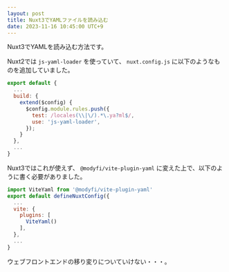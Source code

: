 ```yaml
---
layout: post
title: Nuxt3でYAMLファイルを読み込む
date: 2023-11-16 10:45:00 UTC+9
---
```


Nuxt3でYAMLを読み込む方法です。

Nuxt2では `js-yaml-loader` を使っていて、 `nuxt.config.js` に以下のようなものを追加していました。

```js
export default {
  ...
  build: {
    extend($config) {
      $config.module.rules.push({
        test: /locales(\\|\/).*\.ya?ml$/,
        use: 'js-yaml-loader',
      });
    }
  },
  ...
}
```

Nuxt3ではこれが使えず、 `@modyfi/vite-plugin-yaml` に変えた上で、以下のように書く必要がありました。

```js
import ViteYaml from '@modyfi/vite-plugin-yaml'
export default defineNuxtConfig({
  ...
  vite: {
    plugins: [
      ViteYaml()
    ],
  },
  ...
}
```

ウェブフロントエンドの移り変りについていけない・・・。
